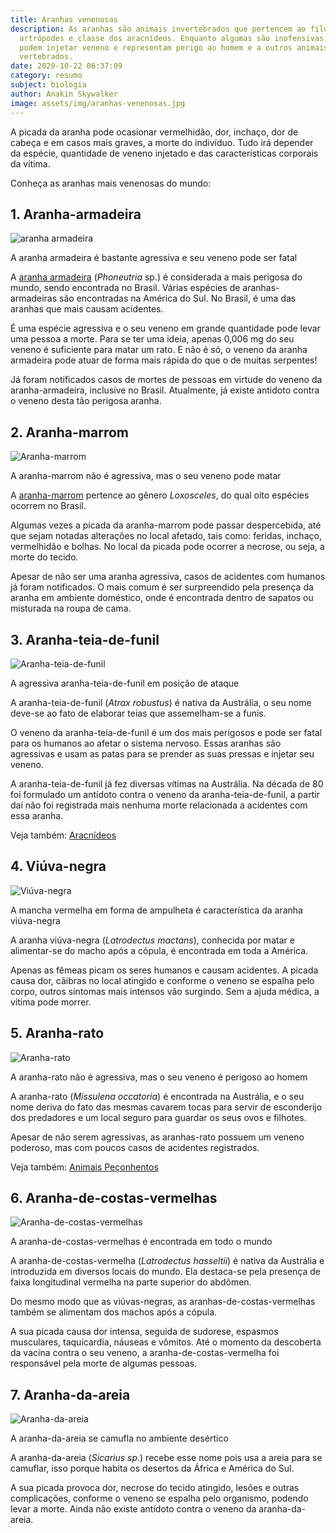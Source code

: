 ```yaml
---
title: Aranhas venenosas
description: As aranhas são animais invertebrados que pertencem ao filo dos
  artrópodes e classe dos aracnídeos. Enquanto algumas são inofensivas, outras
  podem injetar veneno e representam perigo ao homem e a outros animais
  vertebrados.
date: 2020-10-22 06:37:09
category: resumo
subject: biologia
author: Anakin Skywalker
image: assets/img/aranhas-venenosas.jpg
---
```

A picada da aranha pode ocasionar vermelhidão, dor, inchaço, dor de cabeça e em casos mais graves, a morte do indivíduo. Tudo irá depender da espécie, quantidade de veneno injetado e das características corporais da vítima.

Conheça as aranhas mais venenosas do mundo:

## 1. Aranha-armadeira

![aranha armadeira](https://static.todamateria.com.br/upload/ar/ma/armadeira-0.jpg)

A aranha armadeira é bastante agressiva e seu veneno pode ser fatal

A [aranha armadeira](https://www.todamateria.com.br/aranha-armadeira/) (*Phoneutria* sp.) é considerada a mais perigosa do mundo, sendo encontrada no Brasil. Várias espécies de aranhas-armadeiras são encontradas na América do Sul. No Brasil, é uma das aranhas que mais causam acidentes.

É uma espécie agressiva e o seu veneno em grande quantidade pode levar uma pessoa a morte. Para se ter uma ideia, apenas 0,006 mg do seu veneno é suficiente para matar um rato. E não é só, o veneno da aranha armadeira pode atuar de forma mais rápida do que o de muitas serpentes!

Já foram notificados casos de mortes de pessoas em virtude do veneno da aranha-armadeira, inclusive no Brasil. Atualmente, já existe antidoto contra o veneno desta tão perigosa aranha.

## 2. Aranha-marrom

![Aranha-marrom](https://static.todamateria.com.br/upload/ar/an/aranhamarrom1.jpg)

A aranha-marrom não é agressiva, mas o seu veneno pode matar

A [aranha-marrom](https://www.todamateria.com.br/aranha-marrom/) pertence ao gênero *Loxosceles*, do qual oito espécies ocorrem no Brasil.

Algumas vezes a picada da aranha-marrom pode passar despercebida, até que sejam notadas alterações no local afetado, tais como: feridas, inchaço, vermelhidão e bolhas. No local da picada pode ocorrer a necrose, ou seja, a morte do tecido.

Apesar de não ser uma aranha agressiva, casos de acidentes com humanos já foram notificados. O mais comum é ser surpreendido pela presença da aranha em ambiente doméstico, onde é encontrada dentro de sapatos ou misturada na roupa de cama.

## 3. Aranha-teia-de-funil

![Aranha-teia-de-funil](https://static.todamateria.com.br/upload/ar/an/aranhateiadefunil.jpg)

A agressiva aranha-teia-de-funil em posição de ataque

A aranha-teia-de-funil (*Atrax robustus*) é nativa da Austrália, o seu nome deve-se ao fato de elaborar teias que assemelham-se a funis.

O veneno da aranha-teia-de-funil é um dos mais perigosos e pode ser fatal para os humanos ao afetar o sistema nervoso. Essas aranhas são agressivas e usam as patas para se prender as suas pressas e injetar seu veneno.

A aranha-teia-de-funil já fez diversas vítimas na Austrália. Na década de 80 foi formulado um antídoto contra o veneno da aranha-teia-de-funil, a partir daí não foi registrada mais nenhuma morte relacionada a acidentes com essa aranha.

Veja também: [Aracnídeos](https://www.todamateria.com.br/aracnideos/)

## 4. Viúva-negra

![Viúva-negra](https://static.todamateria.com.br/upload/vi/uv/viuvanegra.jpg)

A mancha vermelha em forma de ampulheta é característica da aranha viúva-negra

A aranha viúva-negra (*Latrodectus mactans*), conhecida por matar e alimentar-se do macho após a cópula, é encontrada em toda a América.

Apenas as fêmeas picam os seres humanos e causam acidentes. A picada causa dor, cãibras no local atingido e conforme o veneno se espalha pelo corpo, outros sintomas mais intensos vão surgindo. Sem a ajuda médica, a vítima pode morrer.

## 5. Aranha-rato

![Aranha-rato](https://static.todamateria.com.br/upload/ar/an/aranharato-cke.jpg)

A aranha-rato não é agressiva, mas o seu veneno é perigoso ao homem

A aranha-rato (*Missulena occatoria*) é encontrada na Austrália, e o seu nome deriva do fato das mesmas cavarem tocas para servir de esconderijo dos predadores e um local seguro para guardar os seus ovos e filhotes.

Apesar de não serem agressivas, as aranhas-rato possuem um veneno poderoso, mas com poucos casos de acidentes registrados.

Veja também: [Animais Peçonhentos](https://www.todamateria.com.br/animais-peconhentos/)

## 6. Aranha-de-costas-vermelhas

![Aranha-de-costas-vermelhas](https://static.todamateria.com.br/upload/ar/an/aranhadecostasvermelhas.jpg)

A aranha-de-costas-vermelhas é encontrada em todo o mundo

A aranha-de-costas-vermelha (*Latrodectus hasseltii*) é nativa da Austrália e introduzida em diversos locais do mundo. Ela destaca-se pela presença de faixa longitudinal vermelha na parte superior do abdômen.

Do mesmo modo que as viúvas-negras, as aranhas-de-costas-vermelhas também se alimentam dos machos após a cópula.

A sua picada causa dor intensa, seguida de sudorese, espasmos musculares, taquicardia, náuseas e vômitos. Até o momento da descoberta da vacina contra o seu veneno, a aranha-de-costas-vermelha foi responsável pela morte de algumas pessoas.

## 7. Aranha-da-areia

![Aranha-da-areia](https://static.todamateria.com.br/upload/ar/an/aranhadaareia.jpg)

A aranha-da-areia se camufla no ambiente desértico

A aranha-da-areia (*Sicarius sp*.) recebe esse nome pois usa a areia para se camuflar, isso porque habita os desertos da África e América do Sul.

A sua picada provoca dor, necrose do tecido atingido, lesões e outras complicações, conforme o veneno se espalha pelo organismo, podendo levar a morte. Ainda não existe antídoto contra o veneno da aranha-da-areia.